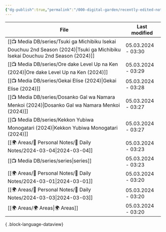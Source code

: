 ```yaml
---
{"dg-publish":true,"permalink":"/000-digital-garden/recently-edited-notes/","dgPassFrontmatter":true,"noteIcon":"3","created":"2023-12-14T09:05:52.599+05:30","updated":"2023-12-14T09:12:44.868+05:30"}
---
```


| File                                                                                                                               | Last modified      |
| ---------------------------------------------------------------------------------------------------------------------------------- | ------------------ |
| [[📺 Media DB/series/Tsuki ga Michibiku Isekai Douchuu 2nd Season (2024)\|Tsuki ga Michibiku Isekai Douchuu 2nd Season (2024)]] | 05.03.2024 - 03:30 |
| [[📺 Media DB/series/Ore dake Level Up na Ken (2024)\|Ore dake Level Up na Ken (2024)]]                                         | 05.03.2024 - 03:29 |
| [[📺 Media DB/series/Gekai Elise (2024)\|Gekai Elise (2024)]]                                                                   | 05.03.2024 - 03:28 |
| [[📺 Media DB/series/Dosanko Gal wa Namara Menkoi (2024)\|Dosanko Gal wa Namara Menkoi (2024)]]                                 | 05.03.2024 - 03:27 |
| [[📺 Media DB/series/Kekkon Yubiwa Monogatari (2024)\|Kekkon Yubiwa Monogatari (2024)]]                                         | 05.03.2024 - 03:27 |
| [[🌍 Areas/📧 Personal Notes/📓 Daily Notes/2024-03-04\|2024-03-04]]                                                            | 05.03.2024 - 03:23 |
| [[📺 Media DB/series/series\|series]]                                                                                           | 05.03.2024 - 03:23 |
| [[🌍 Areas/📧 Personal Notes/📓 Daily Notes/2024-03-01\|2024-03-01]]                                                            | 05.03.2024 - 03:20 |
| [[🌍 Areas/📧 Personal Notes/📓 Daily Notes/2024-03-03\|2024-03-03]]                                                            | 05.03.2024 - 03:20 |
| [[🌍 Areas/🌍 Areas\|🌍 Areas]]                                                                                                 | 05.03.2024 - 03:20 |

{ .block-language-dataview}